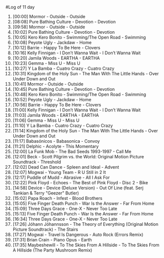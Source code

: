 #Log of 11 day

1. [00:00] Mormor - Outside - Outside
1. [08:08] Pure Bathing Culture - Devotion - Devotion
1. [09:58] Mormor - Outside - Outside
1. [10:02] Pure Bathing Culture - Devotion - Devotion
1. [10:05] Kero Kero Bonito - Swimming/The Open Road - Swimming
1. [10:08] Peyote Ugly - Jackdaw - Home
1. [10:12] Barrie - Happy To Be Here - Clovers
1. [10:16] Kelly Finnigan - I Don’t Wanna Wait - I Don’t Wanna Wait
1. [10:20] Jamila Woods - EARTHA - EARTHA
1. [10:23] Gemma - Miss U - Miss U
1. [10:27] Y La Bamba - Cuatro Crazy - Cuatro Crazy
1. [10:31] Kingdom of the Holy Sun - The Man With The Little Hands - Over Under Down and Out
1. [10:41] Mormor - Outside - Outside
1. [10:45] Pure Bathing Culture - Devotion - Devotion
1. [10:48] Kero Kero Bonito - Swimming/The Open Road - Swimming
1. [10:52] Peyote Ugly - Jackdaw - Home
1. [10:56] Barrie - Happy To Be Here - Clovers
1. [11:00] Kelly Finnigan - I Don’t Wanna Wait - I Don’t Wanna Wait
1. [11:03] Jamila Woods - EARTHA - EARTHA
1. [11:06] Gemma - Miss U - Miss U
1. [11:10] Y La Bamba - Cuatro Crazy - Cuatro Crazy
1. [11:14] Kingdom of the Holy Sun - The Man With The Little Hands - Over Under Down and Out
1. [11:17] Babasónicos - Babasonica - Convoy
1. [11:21] Delphic - Acolyte - This Momentary
1. [12:00] La Funk Mob - The Bad Seeds 1993-1997 - Call Me
1. [12:01] Beck - Scott Pilgrim vs. the World: Original Motion Picture Soundtrack - Threshold
1. [12:02] Dead Can Dance - Spleen and Ideal - Advent
1. [12:07] Mogwai - Young Team - R U Still in 2 It
1. [12:17] Puddle of Mudd - Abrasive - All I Ask For
1. [12:22] Pink Floyd - Echoes - The Best of Pink Floyd - Disc 2 - Bike
1. [14:58] Device - Device (Deluxe Version) - Out Of Line (feat. Serj Tankian & Terry "Geezer" Butler)
1. [15:02] Papa Roach - Infest - Blood Brothers
1. [15:05] Five Finger Death Punch - War Is the Answer - Far From Home
1. [15:09] Three Days Grace - One-X - Never Too Late
1. [15:13] Five Finger Death Punch - War Is the Answer - Far From Home
1. [16:34] Three Days Grace - One-X - Never Too Late
1. [17:26] Jóhann Jóhannsson - The Theory of Everything (Original Motion Picture Soundtrack) - The Stairs
1. [17:27] Mogwai - Travel Is Dangerous - Auto Rock (Errors Remix)
1. [17:31] Brian Crain - Piano Opus - Earth
1. [17:35] Maybeshewill - To The Skies From A Hillside - To The Skies From A Hillside (The Party Mushroom Remix)

